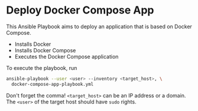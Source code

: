 # Deploy Docker Compose App

This Ansible Playbook aims to deploy an application that is based on
Docker Compose.

 - Installs Docker
 - Installs Docker Compose
 - Executes the Docker Compose application

To execute the playbook, run

```sh
ansible-playbook --user <user> --inventory <target_host>, \
  docker-compose-app-playbook.yml
```

Don't forget the comma! `<target_host>` can be an IP address or a
domain. The `<user>` of the target host should have `sudo` rights.
